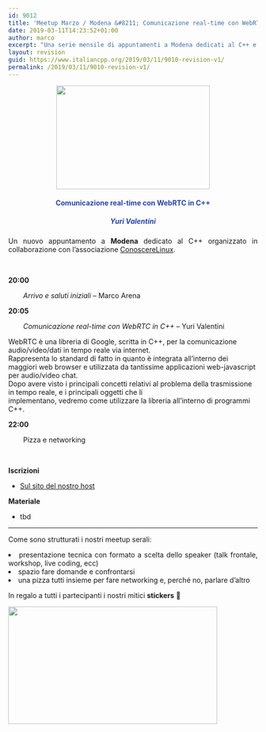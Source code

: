 ```yaml
---
id: 9012
title: 'Meetup Marzo / Modena &#8211; Comunicazione real-time con WebRTC in C++'
date: 2019-03-11T14:23:52+01:00
author: marco
excerpt: "Una serie mensile di appuntamenti a Modena dedicati al C++ e organizzati in collaborazione con l'associazione ConoscereLinux. Ad ogni serata la condivisione di un'esperienza o di una storia che riguarda il nostro linguaggio preferito."
layout: revision
guid: https://www.italiancpp.org/2019/03/11/9010-revision-v1/
permalink: /2019/03/11/9010-revision-v1/
---
```

<center>
  <img loading="lazy" class="aligncenter wp-image-9011 " src="https://www.italiancpp.org/wp-content/uploads/2019/03/meetup_0319.png" alt="" width="310" height="209" srcset="http://192.168.64.2/wordpress/wp-content/uploads/2019/03/meetup_0319.png 1533w, http://192.168.64.2/wordpress/wp-content/uploads/2019/03/meetup_0319-300x203.png 300w, http://192.168.64.2/wordpress/wp-content/uploads/2019/03/meetup_0319-768x519.png 768w, http://192.168.64.2/wordpress/wp-content/uploads/2019/03/meetup_0319-1024x691.png 1024w, http://192.168.64.2/wordpress/wp-content/uploads/2019/03/meetup_0319-600x405.png 600w" sizes="(max-width: 310px) 100vw, 310px" />
</center>

<h4 style="text-align: center;">
  <span style="color: #2945a4;">Comunicazione real-time con WebRTC in C++</span>
</h4>

<h5 style="text-align: center;">
  <span style="color: #2945a4;"><em>Yuri Valentini</em></span>
</h5>

<p style="text-align: justify;">
  Un nuovo appuntamento a <strong>Modena</strong> dedicato al C++ organizzato in collaborazione con l&#8217;associazione <a href="http://conoscerelinux.org">ConoscereLinux</a>.
</p>

<p style="text-align: justify;">
  <span style="color: #ffffff;"> </span>
</p>

<p style="text-align: justify;">
  <strong>20:00</strong>
</p>

<p style="text-align: justify; padding-left: 30px;">
  <em>Arrivo e saluti iniziali</em> &#8211; Marco Arena
</p>

<p style="text-align: justify;">
  <strong>20:05</strong>
</p>

<p style="text-align: justify; padding-left: 30px;">
  <em>Comunicazione real-time con WebRTC in C++ </em>&#8211; Yuri Valentini
</p>

WebRTC è una libreria di Google, scritta in C++, per la comunicazione audio/video/dati in tempo reale via internet.  
Rappresenta lo standard di fatto in quanto è integrata all&#8217;interno dei maggiori web browser e utilizzata da tantissime applicazioni web-javascript per audio/video chat.  
Dopo avere visto i principali concetti relativi al problema della trasmissione in tempo reale, e i principali oggetti che li  
implementano, vedremo come utilizzare la libreria all&#8217;interno di programmi C++.

**22:00**

<p style="padding-left: 30px;">
  Pizza e networking
</p>

&nbsp;

**Iscrizioni**

  * [Sul sito del nostro host](https://conoscerelinux.org/courses/meetupcpp_ap19/)

**Materiale**

  * tbd

* * *

<p style="text-align: justify;">
  Come sono strutturati i nostri meetup serali:
</p>

<li style="text-align: justify;">
  presentazione tecnica con formato a scelta dello speaker (talk frontale, workshop, live coding, ecc)
</li>
<li style="text-align: justify;">
  spazio fare domande e confrontarsi
</li>
<li style="text-align: justify;">
  una pizza tutti insieme per fare networking e, perché no, parlare d&#8217;altro
</li>

In regalo a tutti i partecipanti i nostri mitici **stickers** 🙂

<img loading="lazy" class="aligncenter wp-image-8426" src="http://www.italiancpp.org/wp-content/uploads/2013/06/stickers-1.jpg" alt="" width="422" height="237" srcset="http://192.168.64.2/wordpress/wp-content/uploads/2013/06/stickers-1.jpg 800w, http://192.168.64.2/wordpress/wp-content/uploads/2013/06/stickers-1-300x168.jpg 300w, http://192.168.64.2/wordpress/wp-content/uploads/2013/06/stickers-1-768x430.jpg 768w, http://192.168.64.2/wordpress/wp-content/uploads/2013/06/stickers-1-600x336.jpg 600w" sizes="(max-width: 422px) 100vw, 422px" />